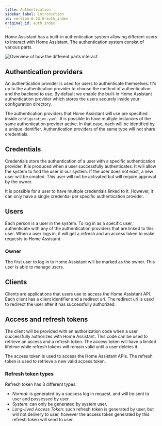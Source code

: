 ```yaml
---
title: Authentication
sidebar_label: Introduction
id: version-0.78.0-auth_index
original_id: auth_index
---
```


Home Assistant has a built-in authentication system allowing different users to interact with Home Assistant. The authentication system consist of various parts.

![Overview of how the different parts interact](/img/en/auth/architecture.png)

## Authentication providers

An authentication provider is used for users to authenticate themselves. It's up to the authentication provider to choose the method of authentication and the backend to use. By default we enable the built-in Home Assistant authentication provider which stores the users securely inside your configuration directory.

The authentication providers that Home Assistant will use are specified inside `configuration.yaml`. It is possible to have multiple instances of the same authentication provider active. In that case, each will be identified by a unique identifier. Authentication providers of the same type will not share credentials.

## Credentials

Credentials store the authentication of a user with a specific authentication provider. It is produced when a user successfully authenticates. It will allow the system to find the user in our system. If the user does not exist, a new user will be created. This user will not be activated but will require approval by the owner.

It is possible for a user to have multiple credentials linked to it. However, it can only have a single credential per specific authentication provider.

## Users

Each person is a user in the system. To log in as a specific user, authenticate with any of the authentication providers that are linked to this user. When a user logs in, it will get a refresh and an access token to make requests to Home Assistant.

### Owner

The first user to log in to Home Assistant will be marked as the owner. This user is able to manage users.

## Clients

Clients are applications that users use to access the Home Assistant API. Each client has a client identifier and a redirect uri. The redirect uri is used to redirect the user after it has successfully authorized.

## Access and refresh tokens

The client will be provided with an authorization code when a user successfully authorizes with Home Assistant. This code can be used to retrieve an access and a refresh token. The access token will have a limited lifetime while refresh tokens will remain valid until a user deletes it.

The access token is used to access the Home Assistant APIs. The refresh token is used to retrieve a new valid access token.

### Refresh token types

Refresh token has 3 different types:
- *Normal*: is generated by a success log in request, and will be sent to user and possessed by user.
- *System*: can only be generated by system user.
- *Long-lived Access Token*: such refresh token is generated by user, but will not delivery to user, however the access token generated by this refresh token will send to user.
